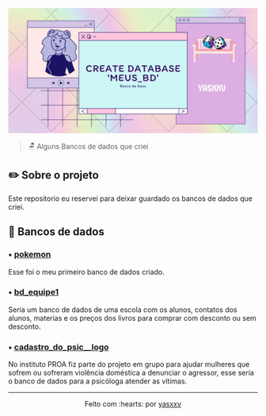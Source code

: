 <img src="img.png" alt="Screenshot do Projeto em funcionamento">

> 🪑 Alguns Bancos de dados que criei

## ✏️ Sobre o projeto

Este repositorio eu reservei para deixar guardado os bancos de dados que criei.

## 🎲 Bancos de dados

### • <a href="https://github.com/yasxxv/phpMyAdmin-SQL-Dump/blob/main/pokemon.sql">pokemon</a>

Esse foi o meu primeiro banco de dados criado.

### • <a href="https://github.com/yasxxv/phpMyAdmin-SQL-Dump/blob/main/bd_equipe1.sql">bd_equipe1</a>

Seria um banco de dados de uma escola com os alunos, contatos dos alunos, materias e os preços dos livros para comprar com desconto ou sem desconto.

### • <a href="https://github.com/yasxxv/phpMyAdmin-SQL-Dump/blob/main/cadastro_do_psic__logo.sql">cadastro_do_psic__logo</a>

No instituto PROA fiz parte do projeto em grupo para ajudar mulheres que sofrem ou sofreram violência doméstica a denunciar o agressor, esse seria o banco de dados para a psicóloga atender as vítimas.

---------------------------

<p align="center">
Feito com :hearts: por <a href="https://github.com/yasxxv">yasxxv</a>
